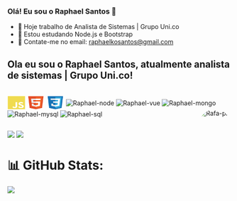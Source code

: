 ### Olá! Eu sou o Raphael Santos 👋

- 🔭 Hoje trabalho de Analista de Sistemas | Grupo Uni.co
- 🌱 Estou estudando Node.js e Bootstrap
- 💬 Contate-me no email: raphaelkosantos@gmail.com


## Ola eu sou o Raphael Santos, atualmente analista de sistemas | Grupo Uni.co!

 <div style="display: inline_block"><br>
  <img align="center" alt="Raphael-Js" height="30" width="40" src="https://raw.githubusercontent.com/devicons/devicon/master/icons/javascript/javascript-plain.svg">
  <img align="center" alt="Raphael-HTML" height="30" width="40" src="https://raw.githubusercontent.com/devicons/devicon/master/icons/html5/html5-original.svg">
  <img align="center" alt="Raphael-CSS" height="30" width="40" src="https://raw.githubusercontent.com/devicons/devicon/master/icons/css3/css3-original.svg">
  <img align="center" alt="Raphael-node" height="30" width="40" src="https://cdn.jsdelivr.net/gh/devicons/devicon/icons/nodejs/nodejs-original.svg">
  <img align="center" alt="Raphael-vue"  height="30" width="40" src="https://cdn.jsdelivr.net/gh/devicons/devicon/icons/vuejs/vuejs-original.svg" />
  <img align="center" alt="Raphael-mongo" height="30" width="40" src="https://cdn.jsdelivr.net/gh/devicons/devicon/icons/mongodb/mongodb-original-wordmark.svg" />       
  <img align="center" alt="Raphael-mysql" height="30" width="40" src="https://cdn.jsdelivr.net/gh/devicons/devicon/icons/mysql/mysql-original.svg" />
  <img align="center" alt="Raphael-sql" height="30" width="40" src="https://cdn.jsdelivr.net/gh/devicons/devicon/icons/microsoftsqlserver/microsoftsqlserver-plain.svg"/>   
  
  
   <img align="right" alt="Rafa-pic" height="150" style="border-radius:50px;" src="https://www.icegif.com/wp-content/uploads/2022/02/icegif-899.gif">

</div> 
  
  ##
 
<div> 
  <a href = "raphaelkosantos@gmail.com"><img src="https://img.shields.io/badge/-Gmail-%23333?style=for-the-badge&logo=gmail&logoColor=white" target="_blank"></a>
  <a href="https://www.linkedin.com/in/raphaelkosantos" target="_blank"><img src="https://img.shields.io/badge/-LinkedIn-%230077B5?style=for-the-badge&logo=linkedin&logoColor=white" target="_blank"></a>   
</div>

# 📊 GitHub Stats:

![](https://github-readme-streak-stats.herokuapp.com/?user=raphaelkosantos&theme=dark&hide_border=false)<br/>


